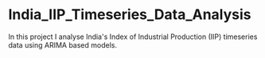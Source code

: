 # India_IIP_Timeseries_Data_Analysis
In this project I analyse India's Index of Industrial Production (IIP) timeseries data using ARIMA based models.
